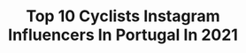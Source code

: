 ---
title: Top 10 Cyclists Instagram Influencers In Portugal In 2021
description: >-
  Find top cyclists Instagram influencers in Portugal in 2021. Most popular hashtags: #cycling #cyclist #cyclinglife.
platform: Instagram
hits: 9
text_top: Analyze the top-rated Instagram influencers on inBeat.
text_bottom: Our database has 9 Instagram influencers like this in Portugal for you to contact.
profiles:
  - username: "joliendhoore"
    fullname: >-
      Jolien D'hoore
    bio: >-
      ▪️Pro cyclist @boelsdolmansct @sportvlaanderen ▪️@nasm_fitness PT ▪️European & World titles ▪️Olympic bronze medallist Rio’16 ▪️Ambassador @sobelgium
    location: "Portugal"
    followers: 22493
    engagement: 674
    commentsToLikes: 0.024515
    id: ck5hf9kzzwghk0i11qh02yh9t
    verified: false
    hashtags: "#classics, #covid, #jouwportiepower, #melkunie"
  - username: "yifemm"
    fullname: >-
      🦋 Y I F E 🦋
    bio: >-
      Structural PhD/ Amateur cyclist University Prof.🇨🇴🇵🇹🇧🇷🇺🇸
    location: "Portugal"
    followers: 17415
    engagement: 404
    commentsToLikes: 0.035002
    id: ck8t9gdxjnznr0j780qysvwy4
    verified: false
    hashtags: "#bikegirl, #bicicleta, #bike, #tbt"
  - username: "msalgueiroo99"
    fullname: >-
      Miguel Salgueiro
    bio: >-
      ⏳ 21y | 🇵🇹 #EquipaPortugal 🚴‍♂️ Professional Cyclist with @la.sport.cycle 🥇 3x Cyclocross National Champion
    location: "Portugal"
    followers: 3078
    engagement: 1939
    commentsToLikes: 0.021370
    id: ck5zva4w93ug70i14bb1i3cum
    verified: false
    hashtags: "#suplementos24, #yessesimbra, #lasport, #marcoscar"
  - username: "joaomore1ra"
    fullname: >-
      João Moreira
    bio: >-
      🇵🇹 Cyclist and proudly @trekbikes ambassador 🚴🏻 14 victories in Granfondos🥇Process Engineer @ Bosch 👨🏻‍💻M2 Owner 🏎 Father&husband 👨‍👩‍👧 Living@Madrid
    location: "Portugal"
    followers: 5507
    engagement: 842
    commentsToLikes: 0.064199
    id: ck6txdssyx97s0j71qpsi98xa
    verified: false
    hashtags: "#beutifull, #picoftheday, #car, #instabike"
  - username: "vitor_gamito"
    fullname: >-
      Vitor Gamito
    bio: >-
      ** Former professional road cyclist and Olympic Athlete 🚴** Now a mountain bike enthusiast 🚵😍 ** #mountainbike
    location: "Portugal"
    followers: 20163
    engagement: 503
    commentsToLikes: 0.014607
    id: ck6u1jlm9m4ny0j71djqq8on6
    verified: false
    hashtags: "#fortheloveofsport, #stayhome"
  - username: "fabiojakobsen"
    fullname: >-
      Fabio Jakobsen
    bio: >-
      Pro Cyclist at Deceuninck - Quick-step Cycling Team @deceuninck_quickstepteam #TheWolfPack Graduate from the @segracing Academy
    location: "Portugal"
    followers: 29502
    engagement: 1054
    commentsToLikes: 0.007981
    id: ck0vz3bkh72ys0i19ox0xs76f
    verified: false
    hashtags: "#gpmonser, #wolfpackeasterchallenge, #alwaystherightprofile, #webeatthistogether"
  - username: "yorker75"
    fullname: >-
      Rodrigo Machado
    bio: >-
      Ambassador @veloflex.it ◾@speedsix_wheels ◾@velotoze ◾@demarchicycling ◾@brytonsport ◾@probiketool◾@polisportbicycle ◾@bjorncycles | @forwarders.cc
    location: "Portugal"
    followers: 10485
    engagement: 1653
    commentsToLikes: 0.176842
    id: ckf5vw5peq3ll0j23p1y1ahwn
    verified: false
    hashtags: ""
  - username: "natygui_tri"
    fullname: >-
      Natália
    bio: >-
      📍Cascais, PT 🇧🇷🇵🇹 AG Triathlete - @cnatrilx
    location: "Portugal"
    followers: 10495
    engagement: 425
    commentsToLikes: 0.028400
    id: ck5zqrbt1v56k0i14xsuzcavl
    verified: false
    hashtags: "#triathlete, #triathlontrainning, #womenonbikes, #canaw"
  - username: "maarten_lisboa"
    fullname: >-
      Maarten in 🇵🇹
    bio: >-
      Capturing moments in Portugal @Oneplus 8TSample Shot Member 📱OnePlus8T/6T, a few Lumixfz82 Real moments, no Photoshop #raw_VIP_member #shotononeplus
    location: "Portugal"
    followers: 3300
    engagement: 1341
    commentsToLikes: 0.039931
    id: ck5cbjfy5fjxw0i1190h4tot6
    verified: false
    hashtags: "#mobileclick, #surfing, #streetgrammers, #bnwlas"
---